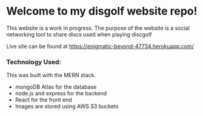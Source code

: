 # Welcome to my disgolf website repo!
This website is a work in progress. The purpose of the website is a social networking tool to share discs used when playing discgolf

Live site can be found at https://enigmatic-beyond-47734.herokuapp.com/

### Technology Used:
This was built with the MERN stack.
* mongoDB Atlas for the database
* node.js and express for the backend
* React for the front end
* Images are stored using AWS S3 buckets